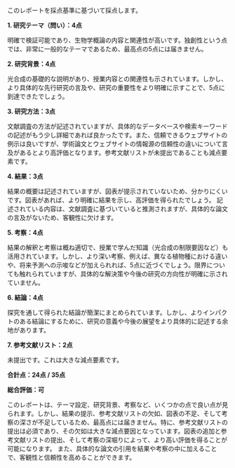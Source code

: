 このレポートを採点基準に基づいて採点します。

**1. 研究テーマ（問い）：4点**

明確で検証可能であり、生物学概論の内容と関連性が高いです。独創性という点では、非常に一般的なテーマであるため、最高点の5点には届きません。

**2. 研究背景：4点**

光合成の基礎的な説明があり、授業内容との関連性も示されています。しかし、より具体的な先行研究の言及や、研究の重要性をより明確に示すことで、5点に到達できたでしょう。

**3. 研究方法：3点**

文献調査の方法が記述されていますが、具体的なデータベースや検索キーワードの記述がもう少し詳細であれば良かったです。また、信頼できるウェブサイトの例示は良いですが、学術論文とウェブサイトの情報源の信頼性の違いについて言及があるとより高評価となります。参考文献リストが未提出であることも減点要素です。

**4. 結果：3点**

結果の概要は記述されていますが、図表が提示されていないため、分かりにくいです。図表があれば、より明確に結果を示し、高評価を得られたでしょう。  記述されている内容は、文献調査に基づいていると推測されますが、具体的な論文の言及がないため、客観性に欠けます。

**5. 考察：4点**

結果の解釈と考察は概ね適切で、授業で学んだ知識（光合成の制限要因など）も活用されています。しかし、より深い考察、例えば、異なる植物種における違いや、将来予測への示唆などが加えられれば、5点に近づくでしょう。限界についても触れられていますが、具体的な解決策や今後の研究の方向性が明確に示されていません。

**6. 結論：4点**

探究を通して得られた結論が簡潔にまとめられています。しかし、よりインパクトのある結論にするために、研究の意義や今後の展望をより具体的に記述する余地があります。

**7. 参考文献リスト：2点**

未提出です。これは大きな減点要素です。


**合計点：24点 / 35点**

**総合評価：可**

このレポートは、テーマ設定、研究背景、考察など、いくつかの点で良い点が見られます。しかし、結果の提示、参考文献リストの欠如、図表の不足、そして考察の深さが不足しているため、最高点には届きません。特に、参考文献リストの提出は必須であり、その欠如は大きな減点要因となっています。図表の追加と参考文献リストの提出、そして考察の深堀りによって、より高い評価を得ることが可能になります。  また、具体的な論文の引用を結果や考察の中に加えることで、客観性と信頼性を高めることができます。
